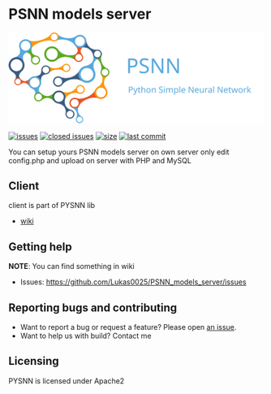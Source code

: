 # PSNN models server
[![PSNN](https://raw.githubusercontent.com/Lukas0025/PSNN/master/assets/logo.svg?sanitize=true)](https://pypi.org/project/PSNN/)

[![issues](https://img.shields.io/github/issues/Lukas0025/PSNN)](https://github.com/Lukas0025/PSNN/issues)
[![closed issues](https://img.shields.io/github/issues-closed-raw/Lukas0025/PSNN)](https://github.com/Lukas0025/PSNN/issues)
[![size](https://img.shields.io/github/repo-size/Lukas0025/PSNN)](https://github.com/Lukas0025/PSNN/)
[![last commit](https://img.shields.io/github/last-commit/Lukas0025/PSNN)](https://github.com/Lukas0025/PSNN/)

You can setup yours PSNN models server on own server only edit config.php and upload on server with PHP and MySQL

## Client

client is part of PYSNN lib
* [wiki](https://github.com/Lukas0025/PSNN/wiki/PSNN-server-client)

## Getting help

**NOTE**: You can find something in wiki

* Issues: https://github.com/Lukas0025/PSNN_models_server/issues

## Reporting bugs and contributing

* Want to report a bug or request a feature? Please open [an issue](https://github.com/Lukas0025/PSNN_models_server/issues/new).
* Want to help us with build? Contact me

## Licensing

PYSNN is licensed under Apache2
